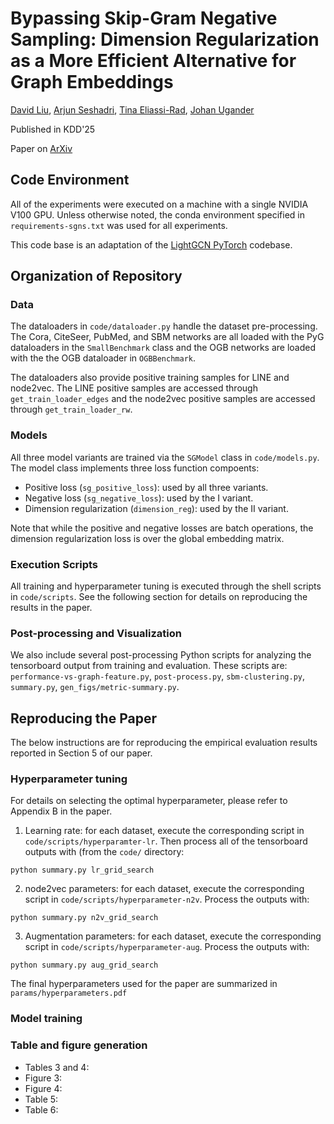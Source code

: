 # Bypassing Skip-Gram Negative Sampling: Dimension Regularization as a More Efficient Alternative for Graph Embeddings

[David Liu](https://dliu18.github.io/), [Arjun Seshadri](https://arjunsesh.github.io/), [Tina Eliassi-Rad](https://eliassi.org/), [Johan Ugander](https://stanford.edu/~jugander/)

Published in KDD'25

Paper on [ArXiv](https://arxiv.org/abs/2405.00172)

## Code Environment
All of the experiments were executed on a machine with a single NVIDIA V100 GPU. Unless otherwise noted, the conda environment specified in `requirements-sgns.txt` was used for all experiments.

This code base is an adaptation of the [LightGCN PyTorch](https://github.com/gusye1234/LightGCN-PyTorch) codebase.

## Organization of Repository

### Data 
The dataloaders in `code/dataloader.py` handle the dataset pre-processing. The Cora, CiteSeer, PubMed, and SBM networks are all loaded with the PyG dataloaders in the `SmallBenchmark` class and the OGB networks are loaded with the the OGB dataloader in `OGBBenchmark`.

The dataloaders also provide positive training samples for LINE and node2vec. The LINE positive samples are accessed through `get_train_loader_edges` and the node2vec positive samples are accessed through `get_train_loader_rw`.

### Models
All three model variants are trained via the `SGModel` class in `code/models.py`. The model class implements three loss function compoents: 
* Positive loss (`sg_positive_loss`): used by all three variants.
* Negative loss (`sg_negative_loss`): used by the I variant.
* Dimension regularization (`dimension_reg`): used by the II variant.

Note that while the positive and negative losses are batch operations, the dimension regularization loss is over the global embedding matrix. 

### Execution Scripts
All training and hyperparameter tuning is executed through the shell scripts in `code/scripts`. See the following section for details on reproducing the results in the paper.

### Post-processing and Visualization
We also include several post-processing Python scripts for analyzing the tensorboard output from training and evaluation. These scripts are: `performance-vs-graph-feature.py`, `post-process.py`, `sbm-clustering.py`, `summary.py`, `gen_figs/metric-summary.py`.

## Reproducing the Paper
The below instructions are for reproducing the empirical evaluation results reported in Section 5 of our paper.

### Hyperparameter tuning

For details on selecting the optimal hyperparameter, please refer to Appendix B in the paper.

1. Learning rate: for each dataset, execute the corresponding script in `code/scripts/hyperparamter-lr`. Then process all of the tensorboard outputs with (from the `code/` directory:
```
python summary.py lr_grid_search
```

2. node2vec parameters: for each dataset, execute the corresponding script in `code/scripts/hyperparameter-n2v`. Process the outputs with:
```
python summary.py n2v_grid_search
```

3. Augmentation parameters: for each dataset, execute the corresponding script in `code/scripts/hyperparameter-aug`. Process the outputs with:
```
python summary.py aug_grid_search
```

The final hyperparameters used for the paper are summarized in `params/hyperparameters.pdf`

### Model training

### Table and figure generation 

* Tables 3 and 4:
* Figure 3:
* Figure 4:
* Table 5: 
* Table 6: 
